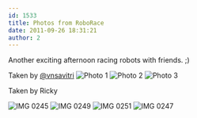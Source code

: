 ```yaml
---
id: 1533
title: Photos from RoboRace
date: 2011-09-26 18:31:21
author: 2
---
```


Another exciting afternoon racing robots with friends. ;) 

Taken by [@vnsavitri](https://twitter.com/vnsavitri) ![Photo 1](http://139.162.84.35/wp-content/uploads/2011/09/photo-1.jpg "photo 1.JPG") ![Photo 2](http://139.162.84.35/wp-content/uploads/2011/09/photo-2.jpg "photo 2.JPG") ![Photo 3](http://139.162.84.35/wp-content/uploads/2011/09/photo-3.jpg "photo 3.JPG") 

Taken by Ricky

![IMG 0245](http://139.162.84.35/wp-content/uploads/2011/09/IMG_0245.jpg "IMG_0245.JPG") ![IMG 0249](http://139.162.84.35/wp-content/uploads/2011/09/IMG_02491.jpg "IMG_0249.JPG") ![IMG 0251](http://139.162.84.35/wp-content/uploads/2011/09/IMG_0251.jpg "IMG_0251.JPG") ![IMG 0247](http://139.162.84.35/wp-content/uploads/2011/09/IMG_0247.jpg "IMG_0247.JPG")